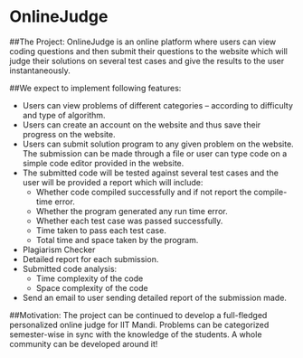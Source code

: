 # OnlineJudge
##The Project:
OnlineJudge is an online platform where users can view coding questions and then submit their questions to the website which will judge their solutions on several test cases and give the results to the user instantaneously.

##We expect to implement following features:
* Users can view problems of different categories – according to difficulty and type of algorithm.
* Users can create an account on the website and thus save their progress on the website.
* Users can submit solution program to any given problem on the website. The submission can be made through a file or user can type code on a simple code editor provided in the website.
* The submitted code will be tested against several test cases and the user will be provided a report which will include:
  * Whether code compiled successfully and if not report the compile-time error.
  * Whether the program generated any run time error.
  * Whether each test case was passed successfully.
  * Time taken to pass each test case.
  * Total time and space taken by the program.
* Plagiarism Checker
* Detailed report for each submission.
* Submitted code analysis:
  * Time complexity of the code
  * Space complexity of the code
* Send an email to user sending detailed report of the submission made.

##Motivation:
The project can be continued to develop a full-fledged personalized online judge for IIT Mandi. Problems can be categorized semester-wise in sync with the knowledge of the students. A whole community can be developed around it!
